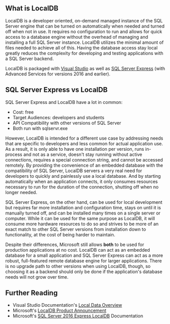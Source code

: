 
## What is LocalDB

LocalDB is a developer oriented, on-demand managed instance of the SQL Server engine
that can be turned on automatically when needed and turned off when not in use. It requires
no configuration to run and allows for quick access to a database engine without
the overhead of managing and installing a full SQL Server instance. LocalDB utilizes the minimal amount
of files needed to achieve all of this. Having the database access stay local greatly reduces
the complexity for developing and testing applications with a SQL Server backend.

LocalDB is packaged with [Visual Studio][1] as well as [SQL Server Express][sqlexpress] (with Advanced Services for versions 2016 and earlier).

## SQL Server Express vs LocalDB

SQL Server Express and LocalDB have a lot in common:

* Cost: free
* Target Audiences: developers and students
* API Compatibility with other versions of SQL Server
* Both run with sqlservr.exe

However, LocalDB is intended for a different use case by addressing needs that are specific
to developers and less common for actual application use. As a result, it is only able to have one installation per version, runs in-process and not as a service,
doesn't stay running without active connections, requires a special connection string, and cannot be accessed remotely.
By providing the convenience of an embedded database with the compatibility of SQL Server, LocalDB
servers a very real need for developers to quickly and painlessly use a local database. And by starting
automatically when an application connects, it only consumes resources necessary to run
for the duration of the connection, shutting off when no longer needed.

SQL Server Express, on the other hand, can be used for local development but requires
far more installation and configuration time, stays on until it is manually turned off,
and can be installed many times on a single server or computer. While it can be used
for the same purpose as LocalDB, it will consume more hardware resources to do so and
strives to be more of an exact match to other SQL Server versions from installation down to
functionality, at the cost of being
harder to maintain.

Despite their differences, Microsoft still allows **both** to be used for production applications
at no cost. LocalDB can act as an embedded database for a small application and SQL Server Express
can act as a more robust, full-featured remote database engine for larger applications. There is no upgrade
path to other versions when using LocalDB, though, so choosing it as a backend should only be
done if the application's database needs will not grow over time.

## Further Reading

* Visual Studio Documentation's [Local Data Overview](https://msdn.microsoft.com/en-us/library/ms233817(v=vs.140).aspx)
* Microsoft's [LocalDB Product Announcement](https://blogs.msdn.microsoft.com/sqlexpress/2011/11/28/announcing-sql-server-2012-express-localdb-rc0/)
* Microsoft's [SQL Server 2016 Express LocalDB](https://docs.microsoft.com/en-us/sql/database-engine/configure-windows/sql-server-2016-express-localdb?view=sql-server-2017) Documentation

 [1]: https://www.visualstudio.com/downloads/
 [sqlexpress]: https://www.microsoft.com/en-us/sql-server/sql-server-editions-express

<br/>
<br/>

<ClientOnly>
<disqus-component/>
</ClientOnly>
